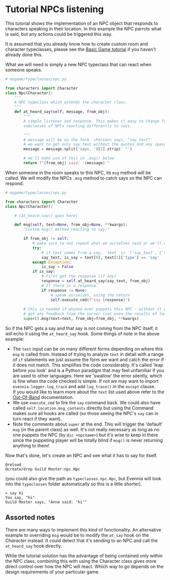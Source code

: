 # Tutorial NPCs listening


This tutorial shows the implementation of an NPC object that responds to characters speaking in
their location. In this example the NPC parrots what is said, but any actions could be triggered
this way.

It is assumed that you already know how to create custom room and character typeclasses, please see
the [Basic Game tutorial](./Tutorial-for-basic-MUSH-like-game) if you haven't already done this.

What we will need is simply a new NPC typeclass that can react when someone speaks.

```python
# mygame/typeclasses/npc.py

from characters import Character
class Npc(Character):
    """
    A NPC typeclass which extends the character class.
    """
    def at_heard_say(self, message, from_obj):
        """
        A simple listener and response. This makes it easy to change for
        subclasses of NPCs reacting differently to says.

        """
        # message will be on the form `<Person> says, "say_text"`
        # we want to get only say_text without the quotes and any spaces
        message = message.split('says, ')[1].strip(' "')

        # we'll make use of this in .msg() below
        return f"{from_obj} said: '{message}'"
```

When someone in the room speaks to this NPC, its `msg` method will be called. We will modify the
NPCs `.msg` method to catch says so the NPC can respond.


```python
# mygame/typeclasses/npc.py

from characters import Character
class Npc(Character):

    # [at_heard_say() goes here]

    def msg(self, text=None, from_obj=None, **kwargs):
        "Custom msg() method reacting to say."

        if from_obj != self:
            # make sure to not repeat what we ourselves said or we'll create a loop
            try:
                # if text comes from a say, `text` is `('say_text', {'type': 'say'})`
                say_text, is_say = text[0], text[1]['type'] == 'say'
            except Exception:
                is_say = False
            if is_say:
                # First get the response (if any)
                response = self.at_heard_say(say_text, from_obj)
                # If there is a response
                if response != None:
                    # speak ourselves, using the return
                    self.execute_cmd(f"say {response}")
    
        # this is needed if anyone ever puppets this NPC - without it you would never
        # get any feedback from the server (not even the results of look)
        super().msg(text=text, from_obj=from_obj, **kwargs)
```

So if the NPC gets a say and that say is not coming from the NPC itself, it will echo it using the
`at_heard_say` hook. Some things of note in the above example:

- The `text` input can be on many different forms depending on where this `msg` is called from.
Instead of trying to analyze `text` in detail with a range of `if` statements we just assume the
form we want and catch the error if it does not match. This simplifies the code considerably. It's
called 'leap before you look' and is a Python paradigm that may feel unfamiliar if you are used to
other languages. Here we 'swallow' the error silently, which is fine when the code checked is
simple. If not we may want to import `evennia.logger.log_trace` and add `log_trace()` in the
`except` clause.<br>
If you would like to learn more about the `text` list used above refer to the [Out-Of-Band](./OOB)
documentation.
- We use `execute_cmd` to fire the `say` command back. We could also have called
`self.location.msg_contents`  directly but using the Command makes sure all hooks are called (so
those seeing the NPC's `say` can in turn react if they want).
- Note the comments about `super` at the end. This will trigger the 'default' `msg` (in the parent
class) as well. It's not really necessary as long as no one puppets the NPC (by `@ic <npcname>`) but
it's wise to keep in there since the puppeting player will be totally blind if `msg()` is never
returning anything to them!

Now that's done, let's create an NPC and see what it has to say for itself.

```
@reload
@create/drop Guild Master:npc.Npc
```

(you could also give the path as `typeclasses.npc.Npc`, but Evennia will look into the `typeclasses`
folder automatically so this is a little shorter).

    > say hi
    You say, "hi"
    Guild Master says, "Anna said: 'hi'"

## Assorted notes

There are many ways to implement this kind of functionality. An alternative example to overriding
`msg` would be to modify the `at_say` hook on the *Character* instead. It could detect that it's
sending to an NPC and call the `at_heard_say` hook directly.

While the tutorial solution has the advantage of being contained only within the NPC class,
combining this with using the Character class gives more direct control over how the NPC will react.
Which way to go depends on the design requirements of your particular game.
